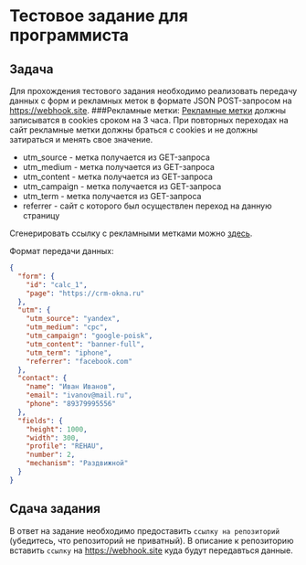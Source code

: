 # Тестовое задание для программиста
## Задача
Для прохождения тестового задания необходимо реализовать передачу данных с форм и рекламных меток в формате JSON POST-запросом на https://webhook.site.
###Рекламные метки:
[Рекламные метки](https://ru.wikipedia.org/wiki/UTM-%D0%BC%D0%B5%D1%82%D0%BA%D0%B8) должны записыватся в cookies сроком на 3 часа.
При повторных переходах на сайт рекламные метки должны браться с cookies и не должны затираться и менять свое значение.


* utm_source - метка получается из GET-запроса
* utm_medium - метка получается из GET-запроса
* utm_content - метка получается из GET-запроса
* utm_campaign - метка получается из GET-запроса
* utm_term - метка получается из GET-запроса
* referrer - сайт с которого был осуществлен переход на данную страницу

Сгенерировать ссылку с рекламными метками можно [здесь](https://tools.yaroshenko.by/utm.php).

Формат передачи данных:
```json
{
  "form": {
    "id": "calc_1",
    "page": "https://crm-okna.ru"
  },
  "utm": {
    "utm_source": "yandex",
    "utm_medium": "cpc",
    "utm_campaign": "google-poisk",
    "utm_content": "banner-full",
    "utm_term": "iphone",
    "referrer": "facebook.com"
  },
  "contact": {
    "name": "Иван Иванов",
    "email": "ivanov@mail.ru",
    "phone": "89379995556"
  },
  "fields": {
    "height": 1000,
    "width": 300,
    "profile": "REHAU",
    "number": 2,
    "mechanism": "Раздвижной"
  }
}
```
## Сдача задания
В ответ на задание необходимо предоставить `ссылку на репозиторий` (убедитесь, что репозиторий не приватный).
В описание к репозиторию вставить `ссылку` на https://webhook.site куда будут передавться данные.

